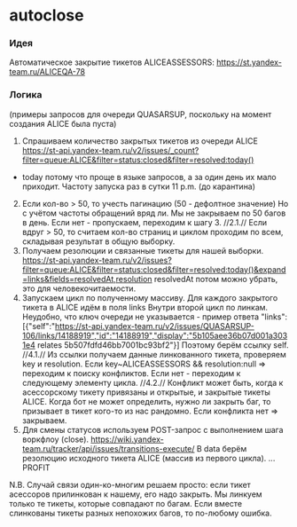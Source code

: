 # autoclose

### Идея

Автоматическое закрытие тикетов ALICEASSESSORS: https://st.yandex-team.ru/ALICEQA-78

### Логика 
(примеры запросов для очереди QUASARSUP, поскольку на момент создания ALICE была пуста)
1. Спрашиваем количество закрытых тикетов из очереди ALICE
https://st-api.yandex-team.ru/v2/issues/_count?filter=queue:ALICE&filter=status:closed&filter=resolved:today()
- today потому что проще в языке запросов, а за один день их мало приходит. Частоту запуска раз в сутки 11 p.m. (до карантина)
2. Если кол-во > 50, то учесть пагинацию (50 - дефолтное значение) Но с учётом частоты обращений вряд ли. Мы не закрываем по 50 багов в день.
Если нет - пропускаем, переходим к шагу 3.
//2.1.// Если вдруг > 50, то считаем кол-во страниц и циклом проходим по всем, складывая результат в общую выборку.
3. Получаем резолюции и связанные тикеты для нашей выборки.
https://st-api.yandex-team.ru/v2/issues?filter=queue:ALICE&filter=status:closed&filter=resolved:today()&expand=links&fields=resolvedAt,resolution
resolvedAt потом можно убрать, это для человекочитаемости.
4. Запускаем цикл по полученному массиву. Для каждого закрытого тикета в ALICE идём в поля links
Внутри второй цикл по линкам.
Неудобно, что ключ очереди не указывается - пример ответа "links":[{"self":"https://st-api.yandex-team.ru/v2/issues/QUASARSUP-106/links/14188919","id":"14188919","display":"5b105aee36b07d001a3031e4 relates 5b507fdfd46bb7001bc93bf2"}]
Поэтому берём ссылку self.
//4.1.// Из ссылки получаем данные линкованного тикета, проверяем key и resolution. Если key~ALICEASSESSORS && resolution:null => переходим к поиску конфликтов. Если нет - переходим к следующему элементу цикла.
//4.2.// Конфликт может быть, когда к асессорскому тикету привязаны и открытые, и закрытые тикеты ALICE. Когда бот не может определить, нужно ли закрыть баг, то призывает в тикет кого-то из нас рандомно. Если конфликта нет => закрываем.
5. Для смены статусов используем POST-запрос с выполнением шага воркфлоу (close).
https://wiki.yandex-team.ru/tracker/api/issues/transitions-execute/
В data берём резолюцию исходного тикета ALICE (массив из первого цикла).
...
PROFIT

N.B. Случай связи один-ко-многим решаем просто: если тикет асессоров прилинкован к нашему, его надо закрыть. 
Мы линкуем только те тикеты, которые совпадают по багам. Если вместе слинкованы тикеты разных непохожих багов, то по-любому ошибка.
